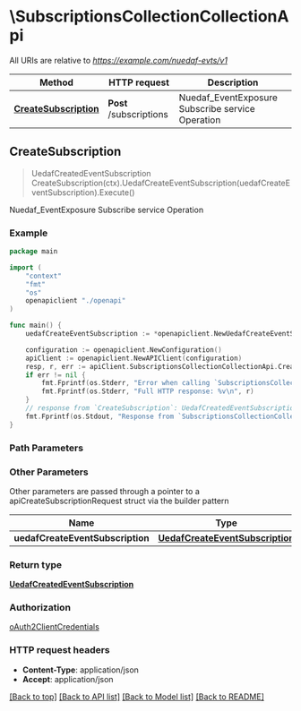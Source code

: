 # \SubscriptionsCollectionCollectionApi

All URIs are relative to *https://example.com/nuedaf-evts/v1*

Method | HTTP request | Description
------------- | ------------- | -------------
[**CreateSubscription**](SubscriptionsCollectionCollectionApi.md#CreateSubscription) | **Post** /subscriptions | Nuedaf_EventExposure Subscribe service Operation



## CreateSubscription

> UedafCreatedEventSubscription CreateSubscription(ctx).UedafCreateEventSubscription(uedafCreateEventSubscription).Execute()

Nuedaf_EventExposure Subscribe service Operation

### Example

```go
package main

import (
    "context"
    "fmt"
    "os"
    openapiclient "./openapi"
)

func main() {
    uedafCreateEventSubscription := *openapiclient.NewUedafCreateEventSubscription(*openapiclient.NewUedafEventSubscription(*openapiclient.NewUedafEvent(*openapiclient.NewUedafEventType()), "EventNotifyUri_example")) // UedafCreateEventSubscription | 

    configuration := openapiclient.NewConfiguration()
    apiClient := openapiclient.NewAPIClient(configuration)
    resp, r, err := apiClient.SubscriptionsCollectionCollectionApi.CreateSubscription(context.Background()).UedafCreateEventSubscription(uedafCreateEventSubscription).Execute()
    if err != nil {
        fmt.Fprintf(os.Stderr, "Error when calling `SubscriptionsCollectionCollectionApi.CreateSubscription``: %v\n", err)
        fmt.Fprintf(os.Stderr, "Full HTTP response: %v\n", r)
    }
    // response from `CreateSubscription`: UedafCreatedEventSubscription
    fmt.Fprintf(os.Stdout, "Response from `SubscriptionsCollectionCollectionApi.CreateSubscription`: %v\n", resp)
}
```

### Path Parameters



### Other Parameters

Other parameters are passed through a pointer to a apiCreateSubscriptionRequest struct via the builder pattern


Name | Type | Description  | Notes
------------- | ------------- | ------------- | -------------
 **uedafCreateEventSubscription** | [**UedafCreateEventSubscription**](UedafCreateEventSubscription.md) |  | 

### Return type

[**UedafCreatedEventSubscription**](UedafCreatedEventSubscription.md)

### Authorization

[oAuth2ClientCredentials](../README.md#oAuth2ClientCredentials)

### HTTP request headers

- **Content-Type**: application/json
- **Accept**: application/json

[[Back to top]](#) [[Back to API list]](../README.md#documentation-for-api-endpoints)
[[Back to Model list]](../README.md#documentation-for-models)
[[Back to README]](../README.md)

